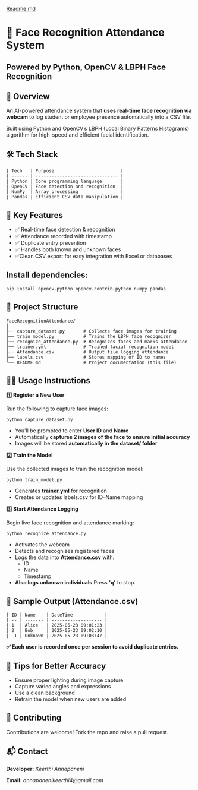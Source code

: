 [Readme.md](https://github.com/user-attachments/files/20416782/Readme.md)
# 🎯 Face Recognition Attendance System

## Powered by Python, OpenCV & LBPH Face Recognition

## 📌 Overview

An AI-powered attendance system that __uses real-time face recognition via webcam__ to log student or employee presence automatically into a CSV file.

Built using Python and OpenCV’s LBPH (Local Binary Patterns Histograms) algorithm for high-speed and efficient facial identification.

## 🛠️ Tech Stack
```
| Tech   | Purpose                         |
| ------ | ------------------------------- |
| Python | Core programming language       |
| OpenCV | Face detection and recognition  |
| NumPy  | Array processing                |
| Pandas | Efficient CSV data manipulation |
```
## 🚀 Key Features

- ✅ Real-time face detection & recognition
- ✅ Attendance recorded with timestamp
- ✅ Duplicate entry prevention
- ✅ Handles both known and unknown faces
- ✅Clean CSV export for easy integration with Excel or databases

## Install dependencies:
```
pip install opencv-python opencv-contrib-python numpy pandas
```
## 📂 Project Structure
```
FaceRecognitionAttendance/
│
├── capture_dataset.py       # Collects face images for training
├── train_model.py           # Trains the LBPH face recognizer
├── recognize_attendance.py  # Recognizes faces and marks attendance
├── trainer.yml              # Trained facial recognition model
├── Attendance.csv           # Output file logging attendance
├── labels.csv               # Stores mapping of ID to names
└── README.md                # Project documentation (this file)
```
## 🧑‍💻 Usage Instructions

__1️⃣ Register a New User__

Run the following to capture face images:
```
python capture_dataset.py
```
- You’ll be prompted to enter __User ID__ and __Name__
- Automatically __captures 2 images of the face to ensure initial accuracy__
- Images will be stored __automatically in the dataset/ folder__

__2️⃣ Train the Model__

Use the collected images to train the recognition model:
```
python train_model.py
```
- Generates __trainer.yml__ for recognition
- Creates or updates labels.csv for ID–Name mapping

__3️⃣ Start Attendance Logging__

Begin live face recognition and attendance marking:
```
python recognize_attendance.py
```
- Activates the webcam
- Detects and recognizes registered faces
- Logs the data into __Attendance.csv__ with:
     - ID
     - Name
     - Timestamp
- __Also logs unknown individuals__
Press __'q'__ to stop.

## 📝 Sample Output (Attendance.csv)
```
| ID | Name    | DateTime            |
| -- | ------- | ------------------- |
| 1  | Alice   | 2025-05-23 09:01:23 |
| 2  | Bob     | 2025-05-23 09:02:10 |
| -1 | Unknown | 2025-05-23 09:03:47 |
```

__✅ Each user is recorded once per session to avoid duplicate entries.__


## 📌 Tips for Better Accuracy

- Ensure proper lighting during image capture
- Capture varied angles and expressions
- Use a clean background
- Retrain the model when new users are added

## 🤝 Contributing

Contributions are welcome! Fork the repo and raise a pull request.

## 📬 Contact

__Developer:__ _Keerthi Annapaneni_

__Email:__ _annapanenikeerthi4@gmail.com_







